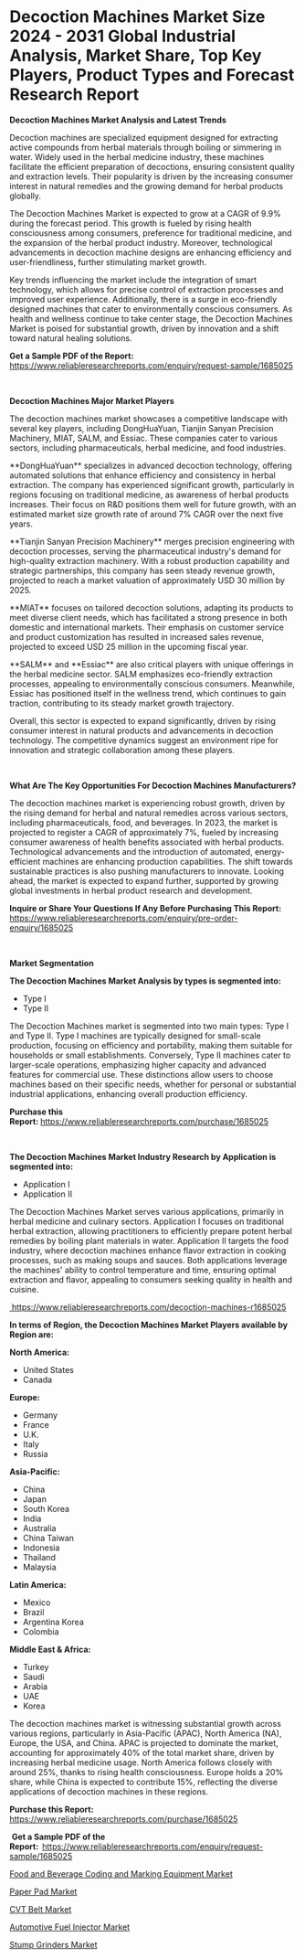 <p><h1>Decoction Machines Market Size 2024 - 2031 Global Industrial Analysis, Market Share, Top Key Players, Product Types and Forecast Research Report</h1></p><p><strong>Decoction Machines Market Analysis and Latest Trends</strong></p>
<p><p>Decoction machines are specialized equipment designed for extracting active compounds from herbal materials through boiling or simmering in water. Widely used in the herbal medicine industry, these machines facilitate the efficient preparation of decoctions, ensuring consistent quality and extraction levels. Their popularity is driven by the increasing consumer interest in natural remedies and the growing demand for herbal products globally.</p><p>The Decoction Machines Market is expected to grow at a CAGR of 9.9% during the forecast period. This growth is fueled by rising health consciousness among consumers, preference for traditional medicine, and the expansion of the herbal product industry. Moreover, technological advancements in decoction machine designs are enhancing efficiency and user-friendliness, further stimulating market growth.</p><p>Key trends influencing the market include the integration of smart technology, which allows for precise control of extraction processes and improved user experience. Additionally, there is a surge in eco-friendly designed machines that cater to environmentally conscious consumers. As health and wellness continue to take center stage, the Decoction Machines Market is poised for substantial growth, driven by innovation and a shift toward natural healing solutions.</p></p>
<p><strong>Get a Sample PDF of the Report:&nbsp;</strong> <a href="https://www.reliableresearchreports.com/enquiry/request-sample/1685025?utm_campaign=40&utm_medium=2&utm_source=Github&utm_content=ia&utm_term=16102024&utm_id=decoction-machines">https://www.reliableresearchreports.com/enquiry/request-sample/1685025</a></p>
<p>&nbsp;</p>
<p><strong>Decoction Machines Major Market Players</strong></p>
<p><p>The decoction machines market showcases a competitive landscape with several key players, including DongHuaYuan, Tianjin Sanyan Precision Machinery, MIAT, SALM, and Essiac. These companies cater to various sectors, including pharmaceuticals, herbal medicine, and food industries.</p><p>**DongHuaYuan** specializes in advanced decoction technology, offering automated solutions that enhance efficiency and consistency in herbal extraction. The company has experienced significant growth, particularly in regions focusing on traditional medicine, as awareness of herbal products increases. Their focus on R&D positions them well for future growth, with an estimated market size growth rate of around 7% CAGR over the next five years.</p><p>**Tianjin Sanyan Precision Machinery** merges precision engineering with decoction processes, serving the pharmaceutical industry's demand for high-quality extraction machinery. With a robust production capability and strategic partnerships, this company has seen steady revenue growth, projected to reach a market valuation of approximately USD 30 million by 2025.</p><p>**MIAT** focuses on tailored decoction solutions, adapting its products to meet diverse client needs, which has facilitated a strong presence in both domestic and international markets. Their emphasis on customer service and product customization has resulted in increased sales revenue, projected to exceed USD 25 million in the upcoming fiscal year.</p><p>**SALM** and **Essiac** are also critical players with unique offerings in the herbal medicine sector. SALM emphasizes eco-friendly extraction processes, appealing to environmentally conscious consumers. Meanwhile, Essiac has positioned itself in the wellness trend, which continues to gain traction, contributing to its steady market growth trajectory.</p><p>Overall, this sector is expected to expand significantly, driven by rising consumer interest in natural products and advancements in decoction technology. The competitive dynamics suggest an environment ripe for innovation and strategic collaboration among these players.</p></p>
<p>&nbsp;</p>
<p><strong>What Are The Key Opportunities For Decoction Machines Manufacturers?</strong></p>
<p><p>The decoction machines market is experiencing robust growth, driven by the rising demand for herbal and natural remedies across various sectors, including pharmaceuticals, food, and beverages. In 2023, the market is projected to register a CAGR of approximately 7%, fueled by increasing consumer awareness of health benefits associated with herbal products. Technological advancements and the introduction of automated, energy-efficient machines are enhancing production capabilities. The shift towards sustainable practices is also pushing manufacturers to innovate. Looking ahead, the market is expected to expand further, supported by growing global investments in herbal product research and development.</p></p>
<p><strong>Inquire or Share Your Questions If Any Before Purchasing This Report:</strong> <a href="https://www.reliableresearchreports.com/enquiry/pre-order-enquiry/1685025?utm_campaign=40&utm_medium=2&utm_source=Github&utm_content=ia&utm_term=16102024&utm_id=decoction-machines">https://www.reliableresearchreports.com/enquiry/pre-order-enquiry/1685025</a></p>
<p>&nbsp;</p>
<p><strong>Market Segmentation</strong></p>
<p><strong>The Decoction Machines Market Analysis by types is segmented into:</strong></p>
<p><ul><li>Type I</li><li>Type II</li></ul></p>
<p><p>The Decoction Machines market is segmented into two main types: Type I and Type II. Type I machines are typically designed for small-scale production, focusing on efficiency and portability, making them suitable for households or small establishments. Conversely, Type II machines cater to larger-scale operations, emphasizing higher capacity and advanced features for commercial use. These distinctions allow users to choose machines based on their specific needs, whether for personal or substantial industrial applications, enhancing overall production efficiency.</p></p>
<p><strong>Purchase this Report:&nbsp;</strong><a href="https://www.reliableresearchreports.com/purchase/1685025?utm_campaign=40&utm_medium=2&utm_source=Github&utm_content=ia&utm_term=16102024&utm_id=decoction-machines">https://www.reliableresearchreports.com/purchase/1685025</a></p>
<p>&nbsp;</p>
<p><strong>The Decoction Machines Market Industry Research by Application is segmented into:</strong></p>
<p><ul><li>Application I</li><li>Application II</li></ul></p>
<p><p>The Decoction Machines Market serves various applications, primarily in herbal medicine and culinary sectors. Application I focuses on traditional herbal extraction, allowing practitioners to efficiently prepare potent herbal remedies by boiling plant materials in water. Application II targets the food industry, where decoction machines enhance flavor extraction in cooking processes, such as making soups and sauces. Both applications leverage the machines' ability to control temperature and time, ensuring optimal extraction and flavor, appealing to consumers seeking quality in health and cuisine.</p></p>
<p><a href="https://www.reliableresearchreports.com/decoction-machines-r1685025?utm_campaign=40&utm_medium=2&utm_source=Github&utm_content=ia&utm_term=16102024&utm_id=decoction-machines">&nbsp;https://www.reliableresearchreports.com/decoction-machines-r1685025</a></p>
<p><strong>In terms of Region, the Decoction Machines Market Players available by Region are:</strong></p>
<p>
    <p> <strong> North America: </strong>
        <ul>
            <li>United States</li>
            <li>Canada</li>
        </ul>
        </p> 
    <p> <strong> Europe: </strong>
        <ul>
            <li>Germany</li>
            <li>France</li>
            <li>U.K.</li>
            <li>Italy</li>
            <li>Russia</li>
        </ul>
        </p> 
    <p> <strong> Asia-Pacific: </strong>
        <ul>
            <li>China</li>
            <li>Japan</li>
            <li>South Korea</li>
            <li>India</li>
            <li>Australia</li>
            <li>China Taiwan</li>
            <li>Indonesia</li>
            <li>Thailand</li>
            <li>Malaysia</li>
        </ul>
        </p> 
    <p> <strong> Latin America: </strong>
        <ul>
            <li>Mexico</li>
            <li>Brazil</li>
            <li>Argentina Korea</li>
            <li>Colombia</li>
        </ul>
        </p> 
    <p> <strong> Middle East & Africa: </strong>
        <ul>
            <li>Turkey</li>
            <li>Saudi</li>
            <li>Arabia</li>
            <li>UAE</li>
            <li>Korea</li>
        </ul>
    </p>
    </p>
<p><p>The decoction machines market is witnessing substantial growth across various regions, particularly in Asia-Pacific (APAC), North America (NA), Europe, the USA, and China. APAC is projected to dominate the market, accounting for approximately 40% of the total market share, driven by increasing herbal medicine usage. North America follows closely with around 25%, thanks to rising health consciousness. Europe holds a 20% share, while China is expected to contribute 15%, reflecting the diverse applications of decoction machines in these regions.</p></p>
<p><strong>Purchase this Report: </strong><a href="https://www.reliableresearchreports.com/purchase/1685025?utm_campaign=40&utm_medium=2&utm_source=Github&utm_content=ia&utm_term=16102024&utm_id=decoction-machines">https://www.reliableresearchreports.com/purchase/1685025</a></p>
<p>&nbsp;<strong>Get a Sample PDF of the Report:&nbsp;&nbsp;</strong><a href="https://www.reliableresearchreports.com/enquiry/request-sample/1685025?utm_campaign=40&utm_medium=2&utm_source=Github&utm_content=ia&utm_term=16102024&utm_id=decoction-machines">https://www.reliableresearchreports.com/enquiry/request-sample/1685025</a></p>
<p><strong></strong></p>
<p><p><a href="https://issuu.com/reportprime-2/docs/food-and-beverage-coding-and-markin_822fe86d8cdf94?utm_campaign=40&utm_medium=2&utm_source=Github&utm_content=ia&utm_term=16102024&utm_id=decoction-machines">Food and Beverage Coding and Marking Equipment Market</a></p><p><a href="https://github.com/michaelhall412/Market-Research-Report-List-1/blob/main/paper-pad-market.md?utm_campaign=40&utm_medium=2&utm_source=Github&utm_content=ia&utm_term=16102024&utm_id=decoction-machines">Paper Pad Market</a></p><p><a href="https://www.linkedin.com/pulse/cvt-belt-market-share-size-trends-industry-analysis-report-b8lvf?trk=public_post_embed_feed-article-content&utm_campaign=40&utm_medium=2&utm_source=Github&utm_content=ia&utm_term=16102024&utm_id=decoction-machines">CVT Belt Market</a></p><p><a href="https://www.linkedin.com/pulse/automotive-fuel-injector-market-penetration-strategies-untapped-fgzdf?trk=public_post_embed_feed-article-content&utm_campaign=40&utm_medium=2&utm_source=Github&utm_content=ia&utm_term=16102024&utm_id=decoction-machines">Automotive Fuel Injector Market</a></p><p><a href="https://issuu.com/reportprime-2/docs/stump-grinders-market-size-2030.ppt_2408811f69a483?utm_campaign=40&utm_medium=2&utm_source=Github&utm_content=ia&utm_term=16102024&utm_id=decoction-machines">Stump Grinders Market</a></p></p>